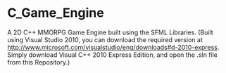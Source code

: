 C_Game_Engine
=============

A 2D C++ MMORPG Game Engine built using the SFML Libraries. (Built using Visual Studio 2010, you can download the required version at http://www.microsoft.com/visualstudio/eng/downloads#d-2010-express. Simply download Visual C++ 2010 Express Edition, and open the .sln file from this Repository.)